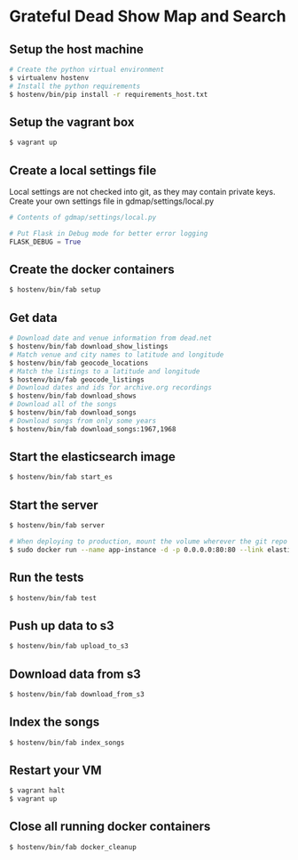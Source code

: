 # Grateful Dead Show Map and Search

## Setup the host machine

```bash
# Create the python virtual environment
$ virtualenv hostenv
# Install the python requirements
$ hostenv/bin/pip install -r requirements_host.txt
```

## Setup the vagrant box

```bash
$ vagrant up
```

## Create a local settings file

Local settings are not checked into git, as they may contain private keys.
Create your own settings file in gdmap/settings/local.py
```python
# Contents of gdmap/settings/local.py

# Put Flask in Debug mode for better error logging
FLASK_DEBUG = True
```

## Create the docker containers
```bash
$ hostenv/bin/fab setup
```

## Get data
```bash
# Download date and venue information from dead.net
$ hostenv/bin/fab download_show_listings
# Match venue and city names to latitude and longitude
$ hostenv/bin/fab geocode_locations
# Match the listings to a latitude and longitude
$ hostenv/bin/fab geocode_listings
# Download dates and ids for archive.org recordings
$ hostenv/bin/fab download_shows
# Download all of the songs
$ hostenv/bin/fab download_songs
# Download songs from only some years
$ hostenv/bin/fab download_songs:1967,1968
```

## Start the elasticsearch image

```bash
$ hostenv/bin/fab start_es
```

## Start the server

```bash
$ hostenv/bin/fab server

# When deploying to production, mount the volume wherever the git repo was cloned, e.g.
$ sudo docker run --name app-instance -d -p 0.0.0.0:80:80 --link elasticsearch:elasticsearch --link mongodb:mongodb --volume=/usr/local/src/gdmap:/gdmap webapp
```

## Run the tests

```bash
$ hostenv/bin/fab test
```

## Push up data to s3

```bash
$ hostenv/bin/fab upload_to_s3
```

## Download data from s3

```bash
$ hostenv/bin/fab download_from_s3
```

## Index the songs

```bash
$ hostenv/bin/fab index_songs
```

## Restart your VM

```bash
$ vagrant halt
$ vagrant up
```

## Close all running docker containers

```bash
$ hostenv/bin/fab docker_cleanup
```
